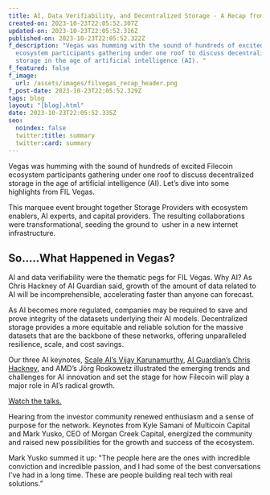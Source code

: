 ```yaml
---
title: AI, Data Verifiability, and Decentralized Storage - A Recap from FIL Vegas
created-on: 2023-10-23T22:05:52.307Z
updated-on: 2023-10-23T22:05:52.316Z
published-on: 2023-10-23T22:05:52.322Z
f_description: "Vegas was humming with the sound of hundreds of excited Filecoin
  ecosystem participants gathering under one roof to discuss decentralized
  storage in the age of artificial intelligence (AI). "
f_featured: false
f_image:
  url: /assets/images/filvegas_recap_header.png
f_post-date: 2023-10-23T22:05:52.329Z
tags: blog
layout: "[blog].html"
date: 2023-10-23T22:05:52.335Z
seo:
  noindex: false
  twitter:title: summary
  twitter:card: summary
---
```

Vegas was humming with the sound of hundreds of excited Filecoin ecosystem participants gathering under one roof to discuss decentralized storage in the age of artificial intelligence (AI). Let’s dive into some highlights from FIL Vegas.

This marquee event brought together Storage Providers with ecosystem enablers, AI experts, and capital providers. The resulting collaborations were transformational, seeding the ground to  usher in a new internet infrastructure. 

## So…..What Happened in Vegas?

AI and data verifiability were the thematic pegs for FIL Vegas. Why AI? As Chris Hackney of AI Guardian said, growth of the amount of data related to AI will be incomprehensible, accelerating faster than anyone can forecast. 

As AI becomes more regulated, companies may be required to save and prove integrity of the datasets underlying their AI models. Decentralized storage provides a more equitable and reliable solution for the massive datasets that are the backbone of these networks, offering unparalleled resilience, scale, and cost savings.

Our three AI keynotes, [Scale AI’s Vijay Karunamurthy](https://www.youtube.com/watch?v=IPh4sxBfk_E), [AI Guardian’s Chris Hackney,](https://www.youtube.com/watch?v=VDJkwH-EjVU&list=PLp3zrT1ewY0l6mwL6ymdwHapRHmSbbVAO&index=2&t=25s) and AMD’s Jörg Roskowetz illustrated the emerging trends and challenges for AI innovation and set the stage for how Filecoin will play a major role in AI’s radical growth. 

[Watch the talks.](https://www.youtube.com/playlist?list=PLp3zrT1ewY0l6mwL6ymdwHapRHmSbbVAO)

Hearing from the investor community renewed enthusiasm and a sense of purpose for the network. Keynotes from Kyle Samani of Multicoin Capital and Mark Yusko, CEO of Morgan Creek Capital, energized the community and raised new possibilities for the growth and success of the ecosystem. 

Mark Yusko summed it up: "The people here are the ones with incredible conviction and incredible passion, and I had some of the best conversations I've had in a long time. These are people building real tech with real solutions.”